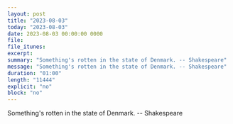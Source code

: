 ```yaml
---
layout: post
title: "2023-08-03"
today: "2023-08-03"
date: 2023-08-03 00:00:00 0000
file:
file_itunes:
excerpt:
summary: "Something's rotten in the state of Denmark. -- Shakespeare"
message: "Something's rotten in the state of Denmark. -- Shakespeare"
duration: "01:00"
length: "11444"
explicit: "no"
block: "no"
---
```

Something's rotten in the state of Denmark. -- Shakespeare

